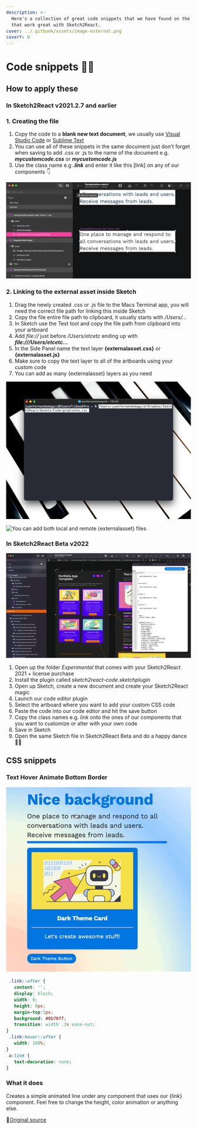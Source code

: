 ```yaml
---
description: >-
  Here's a collection of great code snippets that we have found on the internets
  that work great with Sketch2React.
cover: ../.gitbook/assets/image-external.png
coverY: 0
---
```


# Code snippets 👩‍💻

## How to apply these

### **In Sketch2React v2021.2.7 and earlier**

### **1. Creating the file**

1. Copy the code to a **blank new text document**, we usually use [Visual Studio Code](https://code.visualstudio.com/download) or [Sublime Text](https://www.sublimetext.com/3)
2. You can use all of these snippets in the same document just don't forget when saving to add .css or .js to the name of the document e.g. _**mycustomcode.css**_ or _**mycustomcode.js**_
3. Use the class name e.g _**.link**_ and enter it like this \[link] on any of our components 👇

![Here we're using our custom .link CSS attached to a reusable component aka symbol \[link\]](<../.gitbook/assets/CleanShot 2021-10-15 at 22.24.51@2x.png>)

### 2. Linking to the external asset inside Sketch

1. Drag the newly created .css or .js file to the Macs Terminal app, you will need the correct file path for linking this inside Sketch
2. Copy the file entire file path to clipboard, it usually starts with _/Users/…_
3. In Sketch use the Text tool and copy the file path from clipboard into your artboard
4. Add _file://_ just before _/Users/etcetc_ ending up with _**file:///Users/etcetc…**_
5. In the Side Panel name the text layer **{externalasset.css}** or **{externalasset.js}**
6. Make sure to copy the text layer to all of the artboards using your custom code
7. You can add as many {externalasset} layers as you need

![Here we dragged the gradienta.css document onto Terminal to get the correct file path](<../.gitbook/assets/CleanShot 2021-10-15 at 22.40.20@2x.png>)

![You can add both local and remote {externalasset} files](<../.gitbook/assets/CleanShot 2021-10-16 at 09.26.51@2x (1).png>)

### In Sketch2React Beta v2022

![Our code editor plugin (early build) makes this process so much more enjoyable](<../.gitbook/assets/CleanShot 2022-01-28 at 17.25.28@2x.png>)

1. Open up the folder _Experimental_ that comes with your Sketch2React 2021 + license purchase
2. Install the plugin called _sketch2react-code.sketchplugin_
3. Open up Sketch, create a new document and create your Sketch2React magic
4. Launch our code editor plugin
5. Select the artboard where you want to add your custom CSS code
6. Paste the code into our code editor and hit the save button
7. Copy the class names e.g. _link_ onto the ones of our components that you want to customize or alter with your own code
8. Save in Sketch
9. Open the same Sketch file in Sketch2React Beta and do a happy dance 👯‍♂️



## CSS snippets

### Text Hover Animate Bottom Border

![](../.gitbook/assets/animated-text-hover-line.gif)



```css
 .link::after {
   content: '';
   display: block;
   width: 0;
   height: 8px;
   margin-top:5px;
   background: #0b76ff;
   transition: width .3s ease-out;
}
 .link:hover::after {
   width: 100%;
}
 a:link {
   text-decoration: none;
}
```

### What it does

Creates a simple animated line under any component that uses our {link} component. Feel free to change the height, color animation or anything else.

📗[Original source](https://coreymoen.notion.site/coreymoen/de3afdae4ffe481d8afe33bf52de2346?v=b20394b5d9774b90b146b59eb6888637\&p=e094fc3bc295452d8b7be6ea858a978a)

